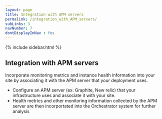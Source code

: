 ```yaml
---
layout: page
title: Integration with APM servers
permalink: /integration_with_APM_servers/
subLinks: 3
navNumber: 7
dontDisplayInNav : Yes
---
```

<div class='mainContent'>
<div class='sidebar-wrapper'>
{% include sidebar.html %}
</div>
<div class='content-area'>
<h2>Integration with APM servers</h2>
<p>
Incorporate monitoring metrics and instance health information into your site by associating it with the APM server that your deployment uses.</p>
<ul>
<li>Configure an APM server (ex: Graphite, New relic) that your infrastructure uses and  associate it with your site.</li>

<li>Health metrics and other monitoring information collected by the APM server are then incorportated into the Orchestrator system for further analysis</li>
</ul>
</div>
</div>